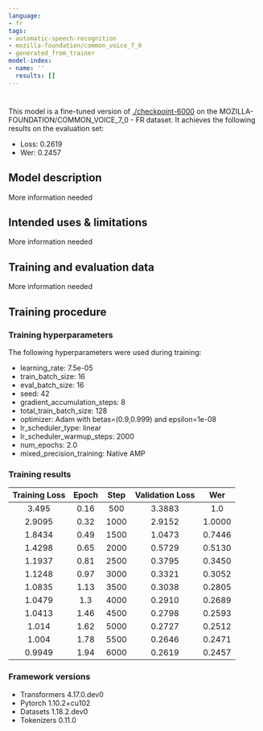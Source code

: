 ```yaml
---
language:
- fr
tags:
- automatic-speech-recognition
- mozilla-foundation/common_voice_7_0
- generated_from_trainer
model-index:
- name: ''
  results: []
---
```


<!-- This model card has been generated automatically according to the information the Trainer had access to. You
should probably proofread and complete it, then remove this comment. -->

# 

This model is a fine-tuned version of [./checkpoint-6000](https://huggingface.co/./checkpoint-6000) on the MOZILLA-FOUNDATION/COMMON_VOICE_7_0 - FR dataset.
It achieves the following results on the evaluation set:
- Loss: 0.2619
- Wer: 0.2457

## Model description

More information needed

## Intended uses & limitations

More information needed

## Training and evaluation data

More information needed

## Training procedure

### Training hyperparameters

The following hyperparameters were used during training:
- learning_rate: 7.5e-05
- train_batch_size: 16
- eval_batch_size: 16
- seed: 42
- gradient_accumulation_steps: 8
- total_train_batch_size: 128
- optimizer: Adam with betas=(0.9,0.999) and epsilon=1e-08
- lr_scheduler_type: linear
- lr_scheduler_warmup_steps: 2000
- num_epochs: 2.0
- mixed_precision_training: Native AMP

### Training results

| Training Loss | Epoch | Step | Validation Loss | Wer    |
|:-------------:|:-----:|:----:|:---------------:|:------:|
| 3.495         | 0.16  | 500  | 3.3883          | 1.0    |
| 2.9095        | 0.32  | 1000 | 2.9152          | 1.0000 |
| 1.8434        | 0.49  | 1500 | 1.0473          | 0.7446 |
| 1.4298        | 0.65  | 2000 | 0.5729          | 0.5130 |
| 1.1937        | 0.81  | 2500 | 0.3795          | 0.3450 |
| 1.1248        | 0.97  | 3000 | 0.3321          | 0.3052 |
| 1.0835        | 1.13  | 3500 | 0.3038          | 0.2805 |
| 1.0479        | 1.3   | 4000 | 0.2910          | 0.2689 |
| 1.0413        | 1.46  | 4500 | 0.2798          | 0.2593 |
| 1.014         | 1.62  | 5000 | 0.2727          | 0.2512 |
| 1.004         | 1.78  | 5500 | 0.2646          | 0.2471 |
| 0.9949        | 1.94  | 6000 | 0.2619          | 0.2457 |


### Framework versions

- Transformers 4.17.0.dev0
- Pytorch 1.10.2+cu102
- Datasets 1.18.2.dev0
- Tokenizers 0.11.0
